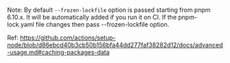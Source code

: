 Note: By default `--frozen-lockfile` option is passed starting from pnpm 6.10.x. It will be automatically added if you run it on CI. If the pnpm-lock.yaml file changes then pass --frozen-lockfile option.

Ref: https://github.com/actions/setup-node/blob/d86ebcd40b3cb50b156bfa44dd277faf38282d12/docs/advanced-usage.md#caching-packages-data